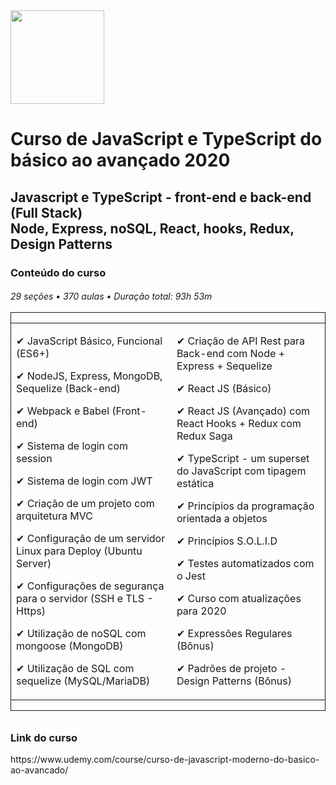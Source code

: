 <img src="https://www.udemy.com/staticx/udemy/images/v6/default-meta-image.png" width="150">
<h1>Curso de JavaScript e TypeScript do básico ao avançado 2020</h1>

<h2>Javascript e TypeScript - front-end e back-end (Full Stack)<br>
Node, Express, noSQL, React, hooks, Redux, Design Patterns</h2>

<h3>Conteúdo do curso</h3>
<h6>29 seções • 370 aulas • Duração total: 93h 53m<br>
<br>

<div style="border: 1px solid">
<table>
<tr>
<td>
  
✔ JavaScript Básico, Funcional (ES6+)
    
✔ NodeJS, Express, MongoDB, Sequelize (Back-end)

✔ Webpack e Babel (Front-end)

✔ Sistema de login com session

✔ Sistema de login com JWT

✔ Criação de um projeto com arquitetura MVC

✔ Configuração de um servidor Linux para Deploy (Ubuntu Server)

✔ Configurações de segurança para o servidor (SSH e TLS - Https)

✔ Utilização de noSQL com mongoose (MongoDB)

✔ Utilização de SQL com sequelize (MySQL/MariaDB)
</td>
<td>
  
✔ Criação de API Rest para Back-end com Node + Express + Sequelize

✔ React JS (Básico)

✔ React JS (Avançado) com React Hooks + Redux com Redux Saga

✔ TypeScript - um superset do JavaScript com tipagem estática

✔ Princípios da programação orientada a objetos

✔ Princípios S.O.L.I.D

✔ Testes automatizados com o Jest

✔ Curso com atualizações para 2020

✔ Expressões Regulares (Bônus)

✔ Padrões de projeto - Design Patterns (Bônus)
</td>
</table>
</div>

<h3>Link do curso</h3>
https://www.udemy.com/course/curso-de-javascript-moderno-do-basico-ao-avancado/
